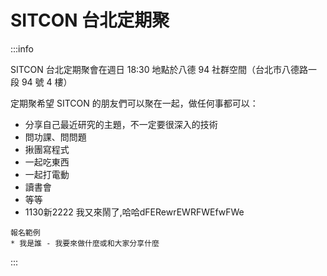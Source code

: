 # SITCON 台北定期聚
:::info

SITCON 台北定期聚會在週日 18:30
地點於八德 94 社群空間（台北市八德路一段 94 號 4 樓）

定期聚希望 SITCON 的朋友們可以聚在一起，做任何事都可以：
- 分享自己最近研究的主題，不一定要很深入的技術
- 問功課、問問題
- 揪團寫程式
- 一起吃東西
- 一起打電動
- 讀書會
- 等等
- 1130新2222
我又來鬧了,哈哈dFERewrEWRFWEfwFWe
```
報名範例
* 我是誰 - 我要來做什麼或和大家分享什麼
```
:::